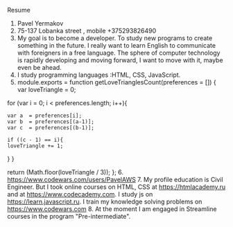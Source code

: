 Resume
1. Pavel Yermakov
2. 75-137 Lobanka street , mobile +375293826490 
3. My goal is to become a developer. To study new programs to create something in the future. I really want to learn English to communicate with foreigners in a free language. The sphere of computer technology is rapidly developing and moving forward, I want to move with it, maybe even be ahead. 
4. I study programming languages :HTML, CSS, JavaScript.
5. module.exports = function getLoveTrianglesCount(preferences = []) {
  var loveTriangle = 0;

  for (var i = 0; i < preferences.length; i++){

    var a  = preferences[i];
    var b  = preferences[(a-1)];
    var c  = preferences[(b-1)];
  
    if ((c - 1) == i){
    loveTriangle += 1;
  }
  }

return (Math.floor(loveTriangle / 3));
};
6. https://www.codewars.com/users/PavelAWS
7. My profile education is Civil Engineer. But I took online courses on HTML, CSS at https://htmlacademy.ru and at https://www.codecademy.com. I study js on https://learn.javascript.ru. I train my knowledge solving problems on https://www.codewars.com
8. At the moment I am engaged in Streamline courses in the program "Pre-intermediate".